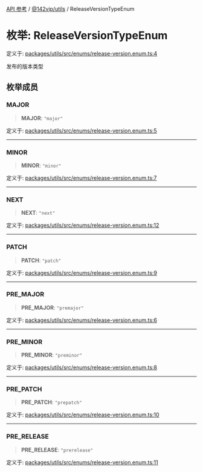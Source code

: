 [API 参考](../../../index.md) / [@142vip/utils](../index.md) / ReleaseVersionTypeEnum

# 枚举: ReleaseVersionTypeEnum

定义于: [packages/utils/src/enums/release-version.enum.ts:4](https://github.com/142vip/core-x/blob/b6807ccf6c96718daee70c368eee9968a0b34d48/packages/utils/src/enums/release-version.enum.ts#L4)

发布的版本类型

## 枚举成员

### MAJOR

> **MAJOR**: `"major"`

定义于: [packages/utils/src/enums/release-version.enum.ts:5](https://github.com/142vip/core-x/blob/b6807ccf6c96718daee70c368eee9968a0b34d48/packages/utils/src/enums/release-version.enum.ts#L5)

***

### MINOR

> **MINOR**: `"minor"`

定义于: [packages/utils/src/enums/release-version.enum.ts:7](https://github.com/142vip/core-x/blob/b6807ccf6c96718daee70c368eee9968a0b34d48/packages/utils/src/enums/release-version.enum.ts#L7)

***

### NEXT

> **NEXT**: `"next"`

定义于: [packages/utils/src/enums/release-version.enum.ts:12](https://github.com/142vip/core-x/blob/b6807ccf6c96718daee70c368eee9968a0b34d48/packages/utils/src/enums/release-version.enum.ts#L12)

***

### PATCH

> **PATCH**: `"patch"`

定义于: [packages/utils/src/enums/release-version.enum.ts:9](https://github.com/142vip/core-x/blob/b6807ccf6c96718daee70c368eee9968a0b34d48/packages/utils/src/enums/release-version.enum.ts#L9)

***

### PRE\_MAJOR

> **PRE\_MAJOR**: `"premajor"`

定义于: [packages/utils/src/enums/release-version.enum.ts:6](https://github.com/142vip/core-x/blob/b6807ccf6c96718daee70c368eee9968a0b34d48/packages/utils/src/enums/release-version.enum.ts#L6)

***

### PRE\_MINOR

> **PRE\_MINOR**: `"preminor"`

定义于: [packages/utils/src/enums/release-version.enum.ts:8](https://github.com/142vip/core-x/blob/b6807ccf6c96718daee70c368eee9968a0b34d48/packages/utils/src/enums/release-version.enum.ts#L8)

***

### PRE\_PATCH

> **PRE\_PATCH**: `"prepatch"`

定义于: [packages/utils/src/enums/release-version.enum.ts:10](https://github.com/142vip/core-x/blob/b6807ccf6c96718daee70c368eee9968a0b34d48/packages/utils/src/enums/release-version.enum.ts#L10)

***

### PRE\_RELEASE

> **PRE\_RELEASE**: `"prerelease"`

定义于: [packages/utils/src/enums/release-version.enum.ts:11](https://github.com/142vip/core-x/blob/b6807ccf6c96718daee70c368eee9968a0b34d48/packages/utils/src/enums/release-version.enum.ts#L11)
